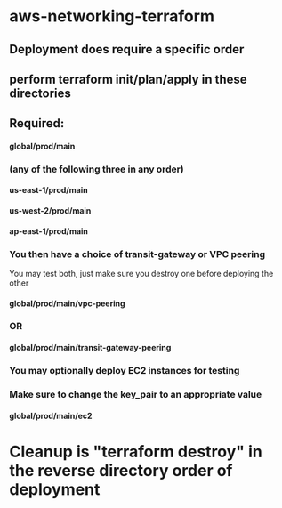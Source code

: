 # aws-networking-terraform
## Deployment does require a specific order
## perform terraform init/plan/apply in these directories
## Required:
#### global/prod/main

### (any of the following three in any order)
#### us-east-1/prod/main
#### us-west-2/prod/main
#### ap-east-1/prod/main

### You then have a choice of transit-gateway or VPC peering
You may test both, just make sure you destroy one before deploying the other
#### global/prod/main/vpc-peering
### OR
#### global/prod/main/transit-gateway-peering

### You may optionally deploy EC2 instances for testing
### Make sure to change the key_pair to an appropriate value
#### global/prod/main/ec2

# Cleanup is "terraform destroy" in the reverse directory order of deployment
